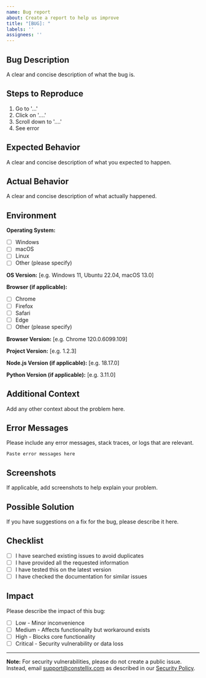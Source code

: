```yaml
---
name: Bug report
about: Create a report to help us improve
title: "[BUG]: "
labels: ''
assignees: ''
---
```


## Bug Description

A clear and concise description of what the bug is.

## Steps to Reproduce

1. Go to '...'
2. Click on '....'
3. Scroll down to '....'
4. See error

## Expected Behavior

A clear and concise description of what you expected to happen.

## Actual Behavior

A clear and concise description of what actually happened.

## Environment

**Operating System:**
- [ ] Windows
- [ ] macOS
- [ ] Linux
- [ ] Other (please specify)

**OS Version:** [e.g. Windows 11, Ubuntu 22.04, macOS 13.0]

**Browser (if applicable):**
- [ ] Chrome
- [ ] Firefox
- [ ] Safari
- [ ] Edge
- [ ] Other (please specify)

**Browser Version:** [e.g. Chrome 120.0.6099.109]

**Project Version:** [e.g. 1.2.3]

**Node.js Version (if applicable):** [e.g. 18.17.0]

**Python Version (if applicable):** [e.g. 3.11.0]

## Additional Context

Add any other context about the problem here.

## Error Messages

Please include any error messages, stack traces, or logs that are relevant.

```
Paste error messages here
```

## Screenshots

If applicable, add screenshots to help explain your problem.

## Possible Solution

If you have suggestions on a fix for the bug, please describe it here.

## Checklist

- [ ] I have searched existing issues to avoid duplicates
- [ ] I have provided all the requested information
- [ ] I have tested this on the latest version
- [ ] I have checked the documentation for similar issues

## Impact

Please describe the impact of this bug:
- [ ] Low - Minor inconvenience
- [ ] Medium - Affects functionality but workaround exists
- [ ] High - Blocks core functionality
- [ ] Critical - Security vulnerability or data loss

---

**Note:** For security vulnerabilities, please do not create a public issue. Instead, email [support@constellix.com](mailto:support@constellix.com) as described in our [Security Policy](https://github.com/Constellix/.github/blob/main/SECURITY.md).
